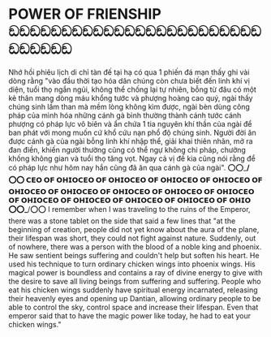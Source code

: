 # POWER OF FRIENSHIP ඞඞඞඞඞඞඞඞඞඞඞඞඞඞඞඞඞඞඞඞඞඞඞඞඞඞඞඞඞඞ

Nhớ hồi phiêu lịch di chỉ tàn đế tại hạ có qua 1 phiến đá mạn thấy ghi vài dòng rằng "vào đầu thời tạo hóa dân chúng còn chưa biết đến linh khí vị diện, tuổi thọ ngắn ngủi, không thể chống lại tự nhiên, bỗng từ đâu có một kẻ thân mang dòng máu khổng tước và phượng hoàng cao quý, ngài thấy chúng sinh lầm than mà mềm lòng không kìm được, ngài bèn dùng công pháp của mình hóa những cánh gà bình thường thành cánh tước cánh phượng có pháp lực vô biên và ẩn chứa 1 tia nguyên khí thần của ngài để ban phát với mong muốn cứ khổ cứu nạn phổ độ chúng sinh. Người đời ăn được cánh gà của ngài bỗng linh khí nhập thể, giải khai thiên nhãn, mở ra đan điền, khiến người thường cũng có thể ngự không chi pháp, chưởng khống không gian và tuổi thọ tăng vọt. Ngay cả vị đế kia cũng nói rằng để có pháp lực như hôm nay hắn cũng đã ăn qua cánh gà của ngài". 
⭕️⭕️\_____/⭕️⭕️             𝗖𝗘𝗢 𝗢𝗙 𝗢𝗛𝗜𝗢𝗖𝗘𝗢 𝗢𝗙 𝗢𝗛𝗜𝗢𝗖𝗘𝗢 𝗢𝗙 𝗢𝗛𝗜𝗢𝗖𝗘𝗢 𝗢𝗙 𝗢𝗛𝗜𝗢𝗖𝗘𝗢 𝗢𝗙 𝗢𝗛𝗜𝗢𝗖𝗘𝗢 𝗢𝗙 𝗢𝗛𝗜𝗢𝗖𝗘𝗢 𝗢𝗙 𝗢𝗛𝗜𝗢𝗖𝗘𝗢 𝗢𝗙 𝗢𝗛𝗜𝗢𝗖𝗘𝗢 𝗢𝗙 𝗢𝗛𝗜𝗢𝗖𝗘𝗢 𝗢𝗙 𝗢𝗛𝗜𝗢𝗖𝗘𝗢 𝗢𝗙 𝗢𝗛𝗜𝗢𝗖𝗘𝗢 𝗢𝗙 𝗢𝗛𝗜𝗢𝗖𝗘𝗢 𝗢𝗙 𝗢𝗛𝗜𝗢𝗖𝗘𝗢 𝗢𝗙 𝗢𝗛𝗜𝗢            ⭕️⭕️\_____/⭕️⭕️
I remember when I was traveling to the ruins of the Emperor, there was a stone tablet on the side that said a few lines that "at the beginning of creation, people did not yet know about the aura of the plane, their lifespan was short, they could not fight against nature. Suddenly, out of nowhere, there was a person with the blood of a noble king and phoenix. He saw sentient beings suffering and couldn't help but soften his heart. He used his technique to turn ordinary chicken wings into phoenix wings. His magical power is boundless and contains a ray of divine energy to give with the desire to save all living beings from suffering and suffering. People who eat his chicken wings suddenly have spiritual energy incarnated, releasing their heavenly eyes and opening up Dantian, allowing ordinary people to be able to control the sky, control space and increase their lifespan. Even that emperor said that to have the magic power like today, he had to eat your chicken wings."
